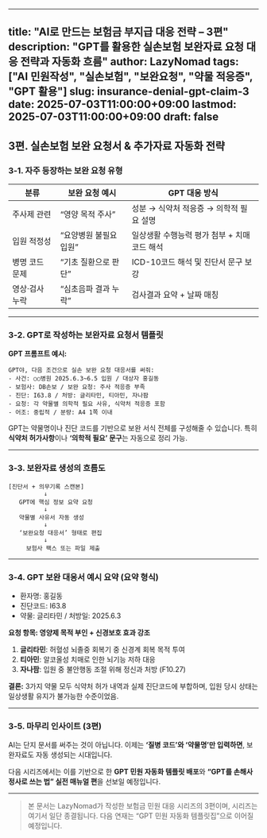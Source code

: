 
---
title: "AI로 만드는 보험금 부지급 대응 전략 – 3편"
description: "GPT를 활용한 실손보험 보완자료 요청 대응 전략과 자동화 흐름"
author: LazyNomad
tags: ["AI 민원작성", "실손보험", "보완요청", "약물 적응증", "GPT 활용"]
slug: insurance-denial-gpt-claim-3
date: 2025-07-03T11:00:00+09:00
lastmod: 2025-07-03T11:00:00+09:00
draft: false
---

## 3편. 실손보험 보완 요청서 & 추가자료 자동화 전략

### 3‑1. 자주 등장하는 보완 요청 유형

| 분류       | 보완 요청 예시      | GPT 대응 방식                 |
| -------- | ------------- | ------------------------- |
| 주사제 관련   | “영양 목적 주사”    | 성분 → 식약처 적응증 → 의학적 필요 설명  |
| 입원 적정성   | “요양병원 불필요 입원” | 일상생활 수행능력 평가 첨부 + 치매코드 해석 |
| 병명 코드 문제 | “기초 질환으로 판단”  | ICD-10코드 해석 및 진단서 문구 보강   |
| 영상·검사 누락 | “심초음파 결과 누락”  | 검사결과 요약 + 날짜 매칭           |

---

### 3‑2. GPT로 작성하는 보완자료 요청서 템플릿

**GPT 프롬프트 예시:**

```
GPT야, 다음 조건으로 실손 보완 요청 대응서를 써줘:
- 사건: ○○병원 2025.6.3~6.5 입원 / 대상자 홍길동
- 보험사: DB손보 / 보완 요청: 주사 적응증 부족
- 진단: I63.8 / 처방: 글리타민, 티아민, 자나팜
- 요청: 각 약물별 의학적 필요 사유, 식약처 적응증 포함
- 어조: 중립적 / 분량: A4 1쪽 이내
```

GPT는 약물명이나 진단 코드를 기반으로 보완 서식 전체를 구성해줄 수 있습니다. 특히 **식약처 허가사항**이나 **‘의학적 필요’ 문구**는 자동으로 정리 가능.

---

### 3‑3. 보완자료 생성의 흐름도

```
[진단서 + 의무기록 스캔본]
          ↓
   GPT에 핵심 정보 요약 요청
          ↓
   약물별 사유서 자동 생성
          ↓
   ‘보완요청 대응서’ 형태로 편집
          ↓
     보험사 팩스 또는 파일 제출
```

---

### 3‑4. GPT 보완 대응서 예시 요약 (요약 형식)

- 환자명: 홍길동
- 진단코드: I63.8
- 약물: 글리타민 / 처방일: 2025.6.3

**요청 항목: 영양제 목적 부인 + 신경보호 효과 강조**

1. **글리타민**: 허혈성 뇌졸중 회복기 중 신경계 회복 목적 투여
2. **티아민**: 알코올성 치매로 인한 뇌기능 저하 대응
3. **자나팜**: 입원 중 불안행동 조절 위해 정신과 처방 (F10.27)

**결론:** 3가지 약물 모두 식약처 허가 내역과 실제 진단코드에 부합하며, 입원 당시 상태는 일상생활 유지가 불가능한 수준이었음.

---

### 3‑5. 마무리 인사이트 (3편)

AI는 단지 문서를 써주는 것이 아닙니다. 이제는 **‘질병 코드’와 ‘약물명’만 입력하면**, 보완자료도 자동 생성되는 시대입니다.

다음 시리즈에서는 이를 기반으로 한 **GPT 민원 자동화 템플릿 배포**와 **“GPT를 손해사정사로 쓰는 법” 실전 매뉴얼 편**을 선보일 예정입니다.

---

> 본 문서는 LazyNomad가 작성한 보험금 민원 대응 시리즈의 3편이며, 시리즈는 여기서 일단 종결됩니다. 다음 연재는 “GPT 민원 자동화 템플릿집”으로 이어질 예정입니다.
